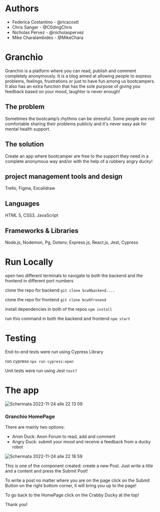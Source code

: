 # Authors 
- Federica Costantino - @ricacostt
- Chris Sanger - @C0dingChris
- Nicholas Pervez - @nicholaspervez
- Mike Charalambides - @MikeChara

# Granchio

Granchio is a platform where you can read, publish and comment completely anonymously.
It is a blog aimed at allowing people to express problems, feelings, frustrations or just to have fun among us bootcampers.
It also has an extra function that has the sole purpose of giving you feedback based on your mood, laughter is never enough!

## The problem
Sometimes the bootcamp’s rhythms can be stressful.
Some people are not comfortable sharing their problems publicly and it's never easy ask for mental health support.

## The solution
Create an app where bootcamper are free to the support they need in a complete anonymous way and/or with the help of a rubbery angry ducky!

## project management tools and design
Trello,
Figma,
Excalidraw
## Languages
HTML 5,
CSS3,
JavaScript
## Frameworks & Libraries
Node.js,
Nodemon,
Pg,
Dotenv,
Express.js,
React.js,
Jest,
Cypress

# Run Locally

open two different terminals to navigate to both the backend and the frontend in different port numbers

clone the repo for backend
```git clone bcw9backend....```

clone the repo for frontend
```git clone bcw9fronend```

install dependencies in both of the repos
```npm install```

run this command in both the backend and frontend
```npm start```

# Testing
End-to-end tests were run using Cypress Library

run cypress
```npx run cypress:open```

Unit tests were run using Jest
```test?```


# The app

![Schermata 2022-11-24 alle 22 13 09](https://user-images.githubusercontent.com/111753918/203869462-d1a98a39-0051-42ed-bf82-bd627ce30851.png)

### Granchio HomePage
There are mainly two options:
- Anon Duck: Anon Forum to read, add and comment
- Angry Duck: submit your mood and receive a feedback from a ducky robot

![Schermata 2022-11-24 alle 22 18 59](https://user-images.githubusercontent.com/111753918/203869775-061e08da-8677-4798-819f-52f3d9df19de.png)

This is one of the component created: create a new Post.
Just write a title and a content and press the Submit Post!

To write a post no matter where you are on the page click on the Submit Button on the right bottom corner, it will bring you up to the page!

To go back to the HomePage click on the Crabby Ducky at the top!

Thank you!

